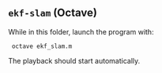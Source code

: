 ## `ekf-slam` (Octave)
While in this folder, launch the program with:
 
     octave ekf_slam.m

The playback should start automatically.

